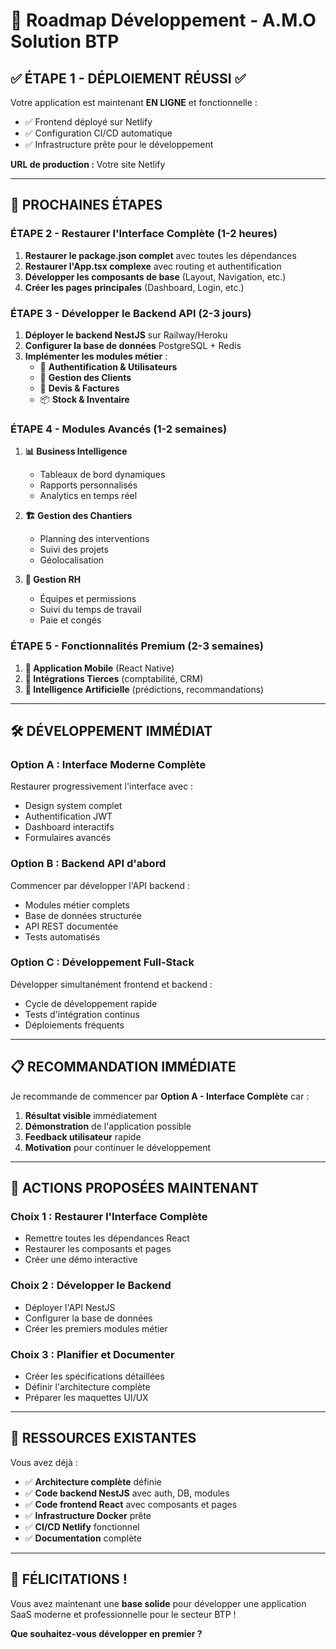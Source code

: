 # 🚀 Roadmap Développement - A.M.O Solution BTP

## ✅ **ÉTAPE 1 - DÉPLOIEMENT RÉUSSI** ✅

Votre application est maintenant **EN LIGNE** et fonctionnelle :
- ✅ Frontend déployé sur Netlify
- ✅ Configuration CI/CD automatique 
- ✅ Infrastructure prête pour le développement

**URL de production :** Votre site Netlify

---

## 🎯 **PROCHAINES ÉTAPES**

### **ÉTAPE 2 - Restaurer l'Interface Complète (1-2 heures)**

1. **Restaurer le package.json complet** avec toutes les dépendances
2. **Restaurer l'App.tsx complexe** avec routing et authentification
3. **Développer les composants de base** (Layout, Navigation, etc.)
4. **Créer les pages principales** (Dashboard, Login, etc.)

### **ÉTAPE 3 - Développer le Backend API (2-3 jours)**

1. **Déployer le backend NestJS** sur Railway/Heroku
2. **Configurer la base de données** PostgreSQL + Redis
3. **Implémenter les modules métier** :
   - 👥 **Authentification & Utilisateurs**
   - 🏢 **Gestion des Clients**
   - 📄 **Devis & Factures**
   - 📦 **Stock & Inventaire**

### **ÉTAPE 4 - Modules Avancés (1-2 semaines)**

1. **📊 Business Intelligence**
   - Tableaux de bord dynamiques
   - Rapports personnalisés
   - Analytics en temps réel

2. **🏗️ Gestion des Chantiers**
   - Planning des interventions
   - Suivi des projets
   - Géolocalisation

3. **👥 Gestion RH**
   - Équipes et permissions
   - Suivi du temps de travail
   - Paie et congés

### **ÉTAPE 5 - Fonctionnalités Premium (2-3 semaines)**

1. **📱 Application Mobile** (React Native)
2. **🔗 Intégrations Tierces** (comptabilité, CRM)
3. **🤖 Intelligence Artificielle** (prédictions, recommandations)

---

## 🛠️ **DÉVELOPPEMENT IMMÉDIAT**

### Option A : Interface Moderne Complète

Restaurer progressivement l'interface avec :
- Design system complet
- Authentification JWT
- Dashboard interactifs
- Formulaires avancés

### Option B : Backend API d'abord

Commencer par développer l'API backend :
- Modules métier complets
- Base de données structurée
- API REST documentée
- Tests automatisés

### Option C : Développement Full-Stack

Développer simultanément frontend et backend :
- Cycle de développement rapide
- Tests d'intégration continus
- Déploiements fréquents

---

## 📋 **RECOMMANDATION IMMÉDIATE**

Je recommande de commencer par **Option A - Interface Complète** car :

1. **Résultat visible** immédiatement
2. **Démonstration** de l'application possible
3. **Feedback utilisateur** rapide
4. **Motivation** pour continuer le développement

---

## 🎯 **ACTIONS PROPOSÉES MAINTENANT**

### Choix 1 : **Restaurer l'Interface Complète** 
- Remettre toutes les dépendances React
- Restaurer les composants et pages
- Créer une démo interactive

### Choix 2 : **Développer le Backend**
- Déployer l'API NestJS 
- Configurer la base de données
- Créer les premiers modules métier

### Choix 3 : **Planifier et Documenter**
- Créer les spécifications détaillées
- Définir l'architecture complète  
- Préparer les maquettes UI/UX

---

## 🔗 **RESSOURCES EXISTANTES**

Vous avez déjà :
- ✅ **Architecture complète** définie
- ✅ **Code backend NestJS** avec auth, DB, modules
- ✅ **Code frontend React** avec composants et pages
- ✅ **Infrastructure Docker** prête
- ✅ **CI/CD Netlify** fonctionnel
- ✅ **Documentation** complète

---

## 🎉 **FÉLICITATIONS !**

Vous avez maintenant une **base solide** pour développer une application SaaS moderne et professionnelle pour le secteur BTP !

**Que souhaitez-vous développer en premier ?**